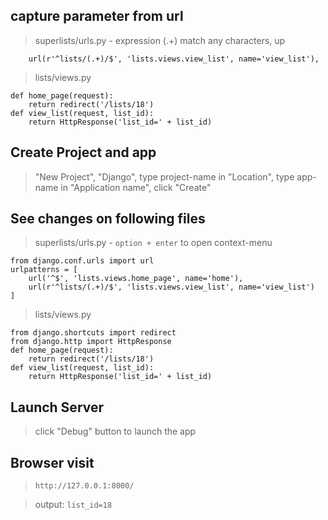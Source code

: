 ## capture parameter from url

> superlists/urls.py - expression (.+) match any characters, up

```
    url(r'^lists/(.+)/$', 'lists.views.view_list', name='view_list'),
```

> lists/views.py

```
def home_page(request):
    return redirect('/lists/18')
def view_list(request, list_id):
    return HttpResponse('list_id=' + list_id)
```

## Create Project and app

> "New Project", "Django", type project-name in "Location", type app-name in "Application name", click "Create"

## See changes on following files

> superlists/urls.py - `option + enter` to open context-menu

```
from django.conf.urls import url
urlpatterns = [
    url('^$', 'lists.views.home_page', name='home'),
    url(r'^lists/(.+)/$', 'lists.views.view_list', name='view_list')
]
```

> lists/views.py

```
from django.shortcuts import redirect
from django.http import HttpResponse
def home_page(request):
    return redirect('/lists/18')
def view_list(request, list_id):
    return HttpResponse('list_id=' + list_id)
```

## Launch Server

> click "Debug" button to launch the app

## Browser visit

> `http://127.0.0.1:8000/`

> output: `list_id=18`